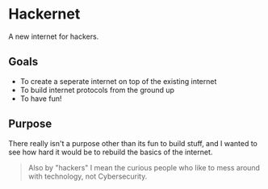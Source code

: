 # Hackernet

A new internet for hackers.

## Goals

- To create a seperate internet on top of the existing internet
- To build internet protocols from the ground up
- To have fun!

## Purpose

There really isn't a purpose other than its fun to build stuff, and I wanted to
see how hard it would be to rebuild the basics of the internet.

> Also by "hackers" I mean the curious people who like to mess around with
> technology, not Cybersecurity.
